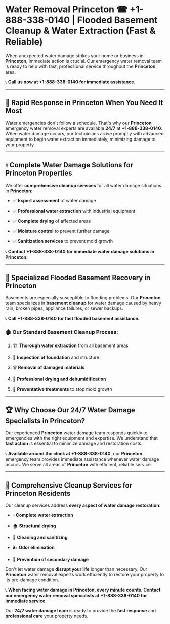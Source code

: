 # Water Removal Princeton ☎ +1-888-338-0140 | Flooded Basement Cleanup & Water Extraction (Fast & Reliable)

When unexpected water damage strikes your home or business in **Princeton**, immediate action is crucial. Our emergency water removal team is ready to help with fast, professional service throughout the **Princeton** area. 

📞 **Call us now at +1-888-338-0140 for immediate assistance.**
---
## 🚀 Rapid Response in Princeton When You Need It Most
Water emergencies don't follow a schedule. That's why our **Princeton** emergency water removal experts are available **24/7** at **+1-888-338-0140**. When water damage occurs, our technicians arrive promptly with advanced equipment to begin water extraction immediately, minimizing damage to your property.
---
## 💧 Complete Water Damage Solutions for Princeton Properties
We offer **comprehensive cleanup services** for all water damage situations in **Princeton**:
- ✅ **Expert assessment** of water damage  
- ✅ **Professional water extraction** with industrial equipment  
- ✅ **Complete drying** of affected areas  
- ✅ **Moisture control** to prevent further damage  
- ✅ **Sanitization services** to prevent mold growth  
📞 **Contact +1-888-338-0140 for immediate water damage solutions in Princeton.**
---
## 🌊 Specialized Flooded Basement Recovery in Princeton
Basements are especially susceptible to flooding problems. Our **Princeton** team specializes in **basement cleanup** for water damage caused by heavy rain, broken pipes, appliance failures, or sewer backups. 
📞 **Call +1-888-338-0140 for fast flooded basement assistance.**
### 🏚️ Our Standard Basement Cleanup Process:
1. 🏗️ **Thorough water extraction** from all basement areas  
2. 🔎 **Inspection of foundation** and structure  
3. 🗑️ **Removal of damaged materials**  
4. 💨 **Professional drying and dehumidification**  
5. 🚫 **Preventative treatments** to stop mold growth  
---
## 🏆 Why Choose Our 24/7 Water Damage Specialists in Princeton?
Our experienced **Princeton** water damage team responds quickly to emergencies with the right equipment and expertise. We understand that **fast action** is essential to minimize damage and restoration costs.
📞 **Available around the clock at +1-888-338-0140**, our **Princeton** emergency team provides immediate assistance whenever water damage occurs. We serve all areas of **Princeton** with efficient, reliable service.
---
## 🧹 Comprehensive Cleanup Services for Princeton Residents
Our cleanup services address **every aspect of water damage restoration**:
- 💧 **Complete water extraction**  
- 🏠 **Structural drying**  
- 🧼 **Cleaning and sanitizing**  
- 🌬️ **Odor elimination**  
- 🚫 **Prevention of secondary damage**  
Don't let water damage **disrupt your life** longer than necessary. Our **Princeton** water removal experts work efficiently to restore your property to its pre-damage condition.
📞 **When facing water damage in Princeton, every minute counts. Contact our emergency water removal specialists at +1-888-338-0140 for immediate service.**
Our **24/7 water damage team** is ready to provide the **fast response** and **professional care** your property needs.
